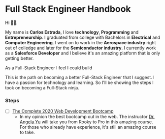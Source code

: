 # Full Stack Engineer Handbook
Hi 👋🏻. 

My name is **Carlos Estrada**, I love **technology**, **Programming** and **Entrepreneurship**. I graduated from college with Bachelors in **Electrical** and **Computer Engineering**. I went on to work in the **Aerospace industry** right out of colledge and later for the **Semiconductor industry**. I currently work as a **Salesforce Developer** and I believe it's an amazing platform that is only getting better. 

As a Full-Stack Engineer I feel I could build 

This is the path on becoming a better Full-Stack Engineer that I suggest. I have a passion for technology and learning. So I'll be showing the steps I took on becoming a Full-Stack ninja. 

### Steps
- [ ] [The Complete 2020 Web Development Bootcamp](https://www.udemy.com/course/the-complete-web-development-bootcamp/?referralCode=F2958B9D9447BDFC8244)
   * In my opinion the best bootcamp out in the web. The instructor [Dr. Angela Yu](https://www.udemy.com/user/4b4368a3-b5c8-4529-aa65-2056ec31f37e/) will take you from Rooky to Pro in this amazing course. For those who already have experience, it's still an amazing course to take.
